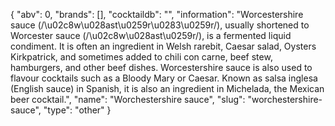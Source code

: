 {
    "abv": 0,
    "brands": [],
    "cocktaildb": "",
    "information": "Worcestershire sauce (/\u02c8w\u028ast\u0259r\u0283\u0259r/), usually shortened to Worcester sauce (/\u02c8w\u028ast\u0259r/), is a fermented liquid condiment. It is often an ingredient in Welsh rarebit, Caesar salad, Oysters Kirkpatrick, and sometimes added to chili con carne, beef stew, hamburgers, and other beef dishes. Worcestershire sauce is also used to flavour cocktails such as a Bloody Mary or Caesar. Known as salsa inglesa (English sauce) in Spanish, it is also an ingredient in Michelada, the Mexican beer cocktail.",
    "name": "Worchestershire sauce",
    "slug": "worchestershire-sauce",
    "type": "other"
}